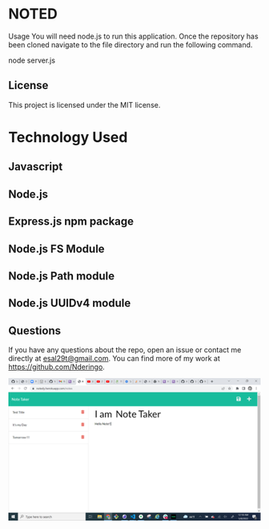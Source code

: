 # NOTED

Usage
You will need node.js to run this application. Once the repository has been cloned navigate to the file directory and run the following command.

node server.js

## License
This project is licensed under the MIT license.

# Technology Used
## Javascript
## Node.js
## Express.js npm package
## Node.js FS Module
## Node.js Path module
## Node.js UUIDv4 module


## Questions
If you have any questions about the repo, open an issue or contact me directly at esal29t@gmail.com. You can find more of my work at https://github.com/Nderingo.

![Example of readme.js.](./public/images/note-taker.png.png)